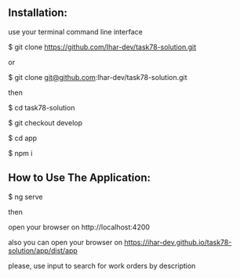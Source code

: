 ## Installation:
use your terminal command line interface

$ git clone https://github.com/Ihar-dev/task78-solution.git

or

$ git clone git@github.com:Ihar-dev/task78-solution.git

then

$ cd task78-solution

$ git checkout develop

$ cd app

$ npm i

## How to Use The Application:

$ ng serve

then

open your browser on http://localhost:4200

also you can open your browser on https://ihar-dev.github.io/task78-solution/app/dist/app

please, use input to search for work orders by description
